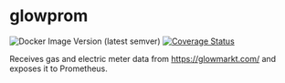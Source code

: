 # glowprom

![Docker Image Version (latest semver)](https://img.shields.io/docker/v/andrewjw/glowprom)
[![Coverage Status](https://coveralls.io/repos/github/andrewjw/glowprom/badge.svg?branch=master)](https://coveralls.io/github/andrewjw/glowprom?branch=master)

Receives gas and electric meter data from https://glowmarkt.com/ and exposes it to Prometheus.
